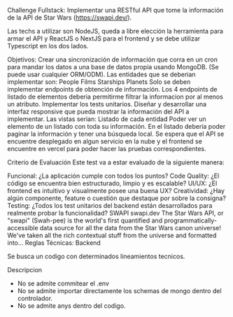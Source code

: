 Challenge Fullstack:
Implementar una RESTful API que tome la información de la API de Star Wars (https://swapi.dev/).

Las techs a utilizar son NodeJS, queda a libre elección la herramienta para armar el API y ReactJS o NextJS para el frontend y se debe utilizar Typescript en los dos lados.

Objetivos:
Crear una sincronización de información que corra en un cron para mandar los datos a una base de datos propia usando MongoDB. (Se puede usar cualquier ORM/ODM).
Las entidades que se deberian implementar son:
People
Films
Starships
Planets
Solo se deben implementar endpoints de obtención de información.
Los 4 endpoints de listado de elementos deberia permitirme filtrar la informacion por al menos un atributo.
Implementar los tests unitarios.
Diseñar y desarrollar una interfaz responsive que pueda mostrar la información del API a implementar.
Las vistas serian:
Listado de cada entidad
Poder ver un elemento de un listado con toda su información.
En el listado debería poder paginar la información y tener una búsqueda local.
Se espera que el API se encuentre desplegado en algun servicio en la nube y el frontend se encuentre en vercel para poder hacer las pruebas correspondientes.

Criterio de Evaluación
Este test va a estar evaluado de la siguiente manera:

Funcional: ¿La aplicación cumple con todos los puntos?
Code Quality: ¿El código se encuentra bien estructurado, limpio y es escalable?
UI/UX: ¿El frontend es intuitivo y visualmente posee una buena UX?
Creatividad: ¿Hay algún componente, feature o cuestión que destaque por sobre la consigna?
Testing: ¿Todos los test unitarios del backend están desarrollados para realmente probar la funcionalidad?
SWAPI
swapi.dev
The Star Wars API, or "swapi" (Swah-pee) is the world's first quantified and programmatically-accessible data source for all the data from the Star Wars canon universe! We've taken all the rich contextual stuff from the universe and formatted into...
Reglas Técnicas: Backend

Se busca un codigo con determinados lineamientos tecnicos.

Descripcion

- No se admite commitear el .env
- No se admite importar directamente los schemas de mongo dentro del controlador.
- No se admite anys dentro del codigo.
